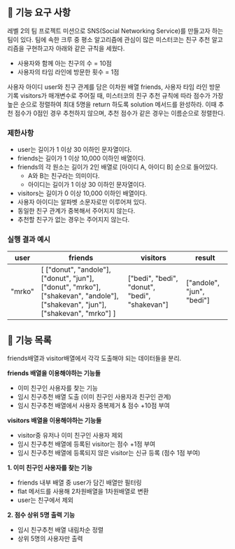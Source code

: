 ## 🚀 기능 요구 사항

레벨 2의 팀 프로젝트 미션으로 SNS(Social Networking Service)를 만들고자 하는 팀이 있다. 팀에 속한 크루 중 평소 알고리즘에 관심이 많은 미스터코는 친구 추천 알고리즘을 구현하고자 아래와 같은 규칙을 세웠다.

- 사용자와 함께 아는 친구의 수 = 10점
- 사용자의 타임 라인에 방문한 횟수 = 1점

사용자 아이디 user와 친구 관계를 담은 이차원 배열 friends, 사용자 타임 라인 방문 기록 visitors가 매개변수로 주어질 때, 미스터코의 친구 추천 규칙에 따라 점수가 가장 높은 순으로 정렬하여 최대 5명을 return 하도록 solution 메서드를 완성하라. 이때 추천 점수가 0점인 경우 추천하지 않으며, 추천 점수가 같은 경우는 이름순으로 정렬한다.

### 제한사항

- user는 길이가 1 이상 30 이하인 문자열이다.
- friends는 길이가 1 이상 10,000 이하인 배열이다.
- friends의 각 원소는 길이가 2인 배열로 [아이디 A, 아이디 B] 순으로 들어있다.
  - A와 B는 친구라는 의미이다.
  - 아이디는 길이가 1 이상 30 이하인 문자열이다.
- visitors는 길이가 0 이상 10,000 이하인 배열이다.
- 사용자 아이디는 알파벳 소문자로만 이루어져 있다.
- 동일한 친구 관계가 중복해서 주어지지 않는다.
- 추천할 친구가 없는 경우는 주어지지 않는다.

### 실행 결과 예시

| user   | friends                                                                                                                         | visitors                                      | result                    |
| ------ | ------------------------------------------------------------------------------------------------------------------------------- | --------------------------------------------- | ------------------------- |
| "mrko" | [ ["donut", "andole"], ["donut", "jun"], ["donut", "mrko"], ["shakevan", "andole"], ["shakevan", "jun"], ["shakevan", "mrko"] ] | ["bedi", "bedi", "donut", "bedi", "shakevan"] | ["andole", "jun", "bedi"] |

## 📜 기능 목록

friends배열과 visitor배열에서 각각 도출해야 되는 데이터들을 분리.

**friends 배열을 이용해야하는 기능들**

- 이미 친구인 사용자를 찾는 기능
- 임시 친구추천 배열 도출 (이미 친구인 사용자과 친구인 관계)
- 임시 친구추천 배열에서 사용자 중복제거 & 점수 +10점 부여

**visitors 배열을 이용해야하는 기능들**

- visitor중 유저나 이미 친구인 사용자 제외
- 임시 친구추천 배열에 등록된 visitor는 점수 +1점 부여
- 임시 친구추천 배열에 등록되지 않은 visitor는 신규 등록 (점수 1점 부여)

**1. 이미 친구인 사용자를 찾는 기능**

- friends 내부 배열 중 user가 담긴 배열만 필터링
- flat 메서드를 사용해 2차원배열을 1차원배열로 변환
- user는 친구에서 제외

**2. 점수 상위 5명 출력 기능**

- 임시 친구추천 배열 내림차순 정렬
- 상위 5명의 사용자만 출력
